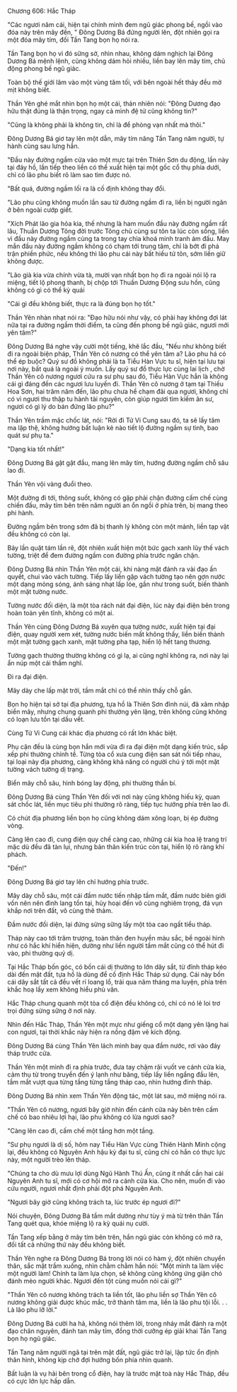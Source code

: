 




Chương 606: Hắc Tháp


"Các ngươi năm cái, hiện tại chính mình đem ngũ giác phong bế, ngồi vào đóa này trên mây đến, " Đông Dương Bá đứng người lên, đột nhiên gọi ra một đóa mây tím, đối Tần Tang bọn họ nói ra.

Tần Tang bọn họ vì đó sững sờ, nhìn nhau, không dám nghịch lại Đông Dương Bá mệnh lệnh, cũng không dám hỏi nhiều, liền bay lên mây tím, chủ động phong bế ngũ giác.

Toàn bộ thế giới lâm vào một vùng tăm tối, với bên ngoài hết thảy đều mờ mịt không biết.

Thần Yên ghé mắt nhìn bọn họ một cái, thản nhiên nói: "Đông Dương đạo hữu thật đúng là thận trọng, ngay cả mình đệ tử cũng không tin?"

"Cũng là không phải là không tin, chỉ là để phòng vạn nhất mà thôi."

Đông Dương Bá giơ tay lên một dẫn, mây tím nâng Tần Tang năm người, tự hành cùng sau lưng hắn.

"Đầu này đường ngầm cửa vào một mực tại trên Thiên Sơn du động, lần này tại đáy hồ, lần tiếp theo liền có thể xuất hiện tại một gốc cổ thụ phía dưới, chỉ có lão phu biết rõ làm sao tìm được nó.

"Bất quá, đường ngầm lối ra là cố định không thay đổi.

"Lão phu cũng không muốn lần sau từ đường ngầm đi ra, liền bị người ngăn ở bên ngoài cướp giết.

"Xích Phát lão gia hỏa kia, thế nhưng là ham muốn đầu này đường ngầm rất lâu, Thuần Dương Tông đời trước Tông chủ cùng sư tôn ta lúc còn sống, liền vì đầu này đường ngầm cùng ta trong tay chìa khoá minh tranh ám đấu. May mắn đầu này đường ngầm không có chạm tới trung tâm, chỉ là bớt đi phá trận phiền phức, nếu không thì lão phu cái này bất hiếu tử tôn, sớm liền giữ không được.

"Lão già kia vừa chính vừa tà, mười vạn nhất bọn họ đi ra ngoài nói lộ ra miệng, tiết lộ phong thanh, bị chộp tới Thuần Dương Động sưu hồn, cũng không có gì có thể kỳ quái

"Cái gì đều không biết, thực ra là đúng bọn họ tốt."

Thần Yên nhàn nhạt nói ra: "Đạo hữu nói như vậy, có phải hay không đợi lát nữa tại ra đường ngầm thời điểm, ta cũng đến phong bế ngũ giác, ngươi mới yên tâm?"

Đông Dương Bá nghe vậy cười một tiếng, khẽ lắc đầu, "Nếu như không biết đi ra ngoài biện pháp, Thần Yên cô nương có thể yên tâm a? Lão phu há có thể ép buộc? Quý sư đồ không phải là ta Tiểu Hàn Vực tu sĩ, hiện tại lưu tại nơi này, bất quá là ngoài ý muốn. Lấy quý sư đồ thực lực cùng lai lịch , chờ Thần Yên cô nương ngươi cứu ra sư phụ sau đó, Tiểu Hàn Vực hẳn là không cái gì đáng đến các ngươi lưu luyến đi. Thần Yên cô nương ở tạm tại Thiếu Hoa Sơn, hai trăm năm đến, lão phu chưa hề chạm đãi qua ngươi, không chỉ có vì ngươi thu thập tu hành tài nguyên, còn giúp ngươi tìm kiếm ân sư, ngươi có gì lý do bán đứng lão phu?"

Thần Yên trầm mặc chốc lát, nói: "Rời đi Tử Vi Cung sau đó, ta sẽ lấy tâm ma lập thệ, không hướng bất luận kẻ nào tiết lộ đường ngầm sự tình, bao quát sư phụ ta."

"Dạng kia tốt nhất!"

Đông Dương Bá gật gật đầu, mang lên mây tím, hướng đường ngầm chỗ sâu lao đi.

Thần Yên vội vàng đuổi theo.

Một đường đi tới, thông suốt, không có gặp phải chặn đường cấm chế cùng chiến đấu, mây tím bên trên năm người an ổn ngồi ở phía trên, bị mang theo phi hành.

Đường ngầm bên trong sớm đã bị thanh lý không còn một mảnh, liền tạp vật đều không có còn lại.

Bảy lần quặt tám lần rẽ, đột nhiên xuất hiện một bức gạch xanh lũy thế vách tường, triệt để đem đường ngầm con đường phía trước ngăn chặn.

Đông Dương Bá nhìn Thần Yên một cái, khi nàng mặt đánh ra vài đạo ấn quyết, chui vào vách tường. Tiếp lấy liền gặp vách tường tạo nên gợn nước một dạng mỏng sóng, ánh sáng nhạt lấp lóe, gần như trong suốt, biến thành một mặt tường nước.

Tường nước đối diện, là một tòa rách nát đại điện, lúc này đại điện bên trong hoàn toàn yên tĩnh, không có một ai.

Thần Yên cùng Đông Dương Bá xuyên qua tường nước, xuất hiện tại đại điện, quay người xem xét, tường nước biến mất không thấy, liền biến thành một mặt tường gạch xanh, mặt tường pha tạp, hiển lộ hết tang thương.

Tường gạch thường thường không có gì lạ, ai cũng nghĩ không ra, nơi này lại ẩn núp một cái thầm nghĩ.

Đi ra đại điện.

Mây dày che lấp mặt trời, tầm mắt chỉ có thể nhìn thấy chỗ gần.

Bọn họ hiện tại sở tại địa phương, tựa hồ là Thiên Sơn đỉnh núi, đã xâm nhập biển mây, nhưng chung quanh phi thường yên lặng, trên không cũng không có loạn lưu tồn tại dấu vết.

Cùng Tử Vi Cung cái khác địa phương có rất lớn khác biệt.

Phụ cận đều là cùng bọn hắn mới vừa đi ra đại điện một dạng kiến trúc, sắp xếp phi thường chỉnh tề. Từng tòa cổ xưa cung điện san sát nối tiếp nhau, tại loại này địa phương, càng không khả năng có người chú ý tới một mặt tường vách tường dị trạng.

Biển mây chỗ sâu, hình bóng lay động, phi thường thần bí.

Đông Dương Bá cùng Thần Yên đối với nơi này cũng không hiếu kỳ, quan sát chốc lát, liền mục tiêu phi thường rõ ràng, tiếp tục hướng phía trên lao đi.

Có chút địa phương liền bọn họ cũng không dám xông loạn, bị ép đường vòng.

Càng lên cao đi, cung điện quy chế càng cao, những cái kia hoa lệ trang trí mặc dù đều đã tàn lụi, nhưng bản thân kiến trúc còn tại, hiển lộ rõ ràng khí phách.

"Đến!"

Đông Dương Bá giơ tay lên chỉ hướng phía trước.

Mây dày chỗ sâu, một cái đầm nước tiến nhập tầm mắt, đầm nước biên giới vốn nên nên đình lang tồn tại, hủy hoại đến vô cùng nghiêm trọng, đá vụn khắp nơi trên đất, vô cùng thê thảm.

Đầm nước đối diện, lại đứng sừng sững lấy một tòa cao ngất tiểu tháp.

Tháp này cao tới trăm trượng, toàn thân đen huyền màu sắc, bề ngoài hình như có hắc khí hiển hiện, dường như liền người tầm mắt cũng có thể hút đi vào, phi thường quỷ dị.

Tại Hắc Tháp bốn góc, có bốn cái dị thường to lớn dây sắt, từ đỉnh tháp kéo dài đến mặt đất, tựa hồ là dùng để cố định Hắc Tháp sử dụng. Cái này bốn cái dây sắt tất cả đều vết rỉ loang lổ, trải qua năm tháng ma luyện, phía trên khắc hoạ lấy xem không hiểu phù văn.

Hắc Tháp chung quanh một tòa cổ điện đều không có, chỉ có nó lẻ loi trơ trọi đứng sừng sững ở nơi này.

Nhìn đến Hắc Tháp, Thần Yên một mực như giếng cổ một dạng yên lặng hai con ngươi, tại thời khắc này hiện ra nồng đậm vẻ kích động.

Đông Dương Bá cùng Thần Yên lách mình bay qua đầm nước, rơi vào đáy tháp trước cửa.

Thần Yên một mình đi ra phía trước, đưa tay chậm rãi vuốt ve cánh cửa kia, cảm thụ từ trong truyền đến ý lạnh như băng, tiếp lấy liền ngẩng đầu lên, tầm mắt vượt qua từng tầng từng tầng tháp cao, nhìn hướng đỉnh tháp.

Đông Dương Bá nhìn xem Thần Yên động tác, một lát sau, mở miệng nói ra.

"Thần Yên cô nương, ngươi bây giờ nhìn đến cánh cửa này bên trên cấm chế có bao nhiêu lợi hại, lão phu không có lừa ngươi sao?

"Càng lên cao đi, cấm chế một tầng hơn một tầng.

"Sư phụ ngươi là dị số, hôm nay Tiểu Hàn Vực cùng Thiên Hành Minh cộng lại, đều không có Nguyên Anh hậu kỳ đại tu sĩ, cũng chỉ có hắn có thực lực này, một người trèo lên tháp.

"Chúng ta cho dù mưu lợi dùng Ngũ Hành Thú Ấn, cũng ít nhất cần hai cái Nguyên Anh tu sĩ, mới có cơ hội mở ra cánh cửa kia. Cho nên, muốn đi vào cứu người, ngươi nhất định phải đột phá Nguyên Anh.

"Ngươi bây giờ cũng không trách ta, lúc trước ép ngươi đi?"

Nói chuyện, Đông Dương Bá tầm mắt dường như tùy ý mà từ trên thân Tần Tang quét qua, khóe miệng lộ ra kỳ quái nụ cười.

Tần Tang xếp bằng ở mây tím bên trên, hắn ngũ giác còn không có mở ra, đối tất cả những thứ này đều không biết.

Thần Yên nghe ra Đông Dương Bá trong lời nói có hàm ý, đột nhiên chuyển thân, sắc mặt trầm xuống, nhìn chằm chằm hắn nói: "Một mình ta làm việc một người làm! Chính ta làm lựa chọn, sẽ không cũng không ứng giận chó đánh mèo người khác. Ngươi đến tột cùng muốn nói cái gì?"

"Thần Yên cô nương không trách ta liền tốt, lão phu liền sợ Thần Yên cô nương không giải được khúc mắc, trở thành tâm ma, liền là lão phu tội lỗi. . . Là lão phu lỡ lời."

Đông Dương Bá cười ha hả, không nói thêm lời, trong nháy mắt đánh ra một đạo chân nguyên, đánh tan mây tím, đồng thời cưỡng ép giải khai Tần Tang bọn họ ngũ giác.

Tần Tang năm người ngã tại trên mặt đất, ngũ giác trở lại, lập tức ổn định thân hình, không kịp chờ đợi hướng bốn phía nhìn quanh.

Bất luận là vụ hải bên trong cổ điện, hay là trước mặt toà này Hắc Tháp, đều có cực lớn lực hấp dẫn.




